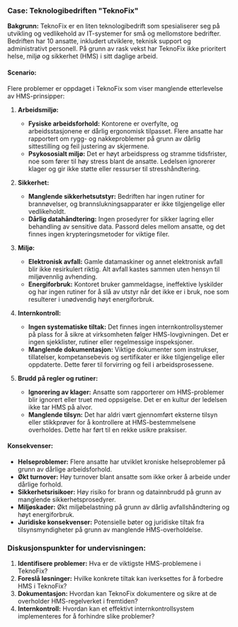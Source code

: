 ### Case: Teknologibedriften "TeknoFix"

**Bakgrunn:**
TeknoFix er en liten teknologibedrift som spesialiserer seg på utvikling og vedlikehold av IT-systemer for små og mellomstore bedrifter. Bedriften har 10 ansatte, inkludert utviklere, teknisk support og administrativt personell. På grunn av rask vekst har TeknoFix ikke prioritert helse, miljø og sikkerhet (HMS) i sitt daglige arbeid.

#### Scenario:
Flere problemer er oppdaget i TeknoFix som viser manglende etterlevelse av HMS-prinsipper:

1. **Arbeidsmiljø:**
   - **Fysiske arbeidsforhold:** Kontorene er overfylte, og arbeidsstasjonene er dårlig ergonomisk tilpasset. Flere ansatte har rapportert om rygg- og nakkeproblemer på grunn av dårlig sittestilling og feil justering av skjermene.
   - **Psykososialt miljø:** Det er høyt arbeidspress og stramme tidsfrister, noe som fører til høy stress blant de ansatte. Ledelsen ignorerer klager og gir ikke støtte eller ressurser til stresshåndtering.

2. **Sikkerhet:**
   - **Manglende sikkerhetsutstyr:** Bedriften har ingen rutiner for brannøvelser, og brannslukningsapparater er ikke tilgjengelige eller vedlikeholdt.
   - **Dårlig datahåndtering:** Ingen prosedyrer for sikker lagring eller behandling av sensitive data. Passord deles mellom ansatte, og det finnes ingen krypteringsmetoder for viktige filer.

3. **Miljø:**
   - **Elektronisk avfall:** Gamle datamaskiner og annet elektronisk avfall blir ikke resirkulert riktig. Alt avfall kastes sammen uten hensyn til miljøvennlig avhending.
   - **Energiforbruk:** Kontoret bruker gammeldagse, ineffektive lyskilder og har ingen rutiner for å slå av utstyr når det ikke er i bruk, noe som resulterer i unødvendig høyt energiforbruk.

4. **Internkontroll:**
   - **Ingen systematiske tiltak:** Det finnes ingen internkontrollsystemer på plass for å sikre at virksomheten følger HMS-lovgivningen. Det er ingen sjekklister, rutiner eller regelmessige inspeksjoner.
   - **Manglende dokumentasjon:** Viktige dokumenter som instrukser, tillatelser, kompetansebevis og sertifikater er ikke tilgjengelige eller oppdaterte. Dette fører til forvirring og feil i arbeidsprosessene.

5. **Brudd på regler og rutiner:**
   - **Ignorering av klager:** Ansatte som rapporterer om HMS-problemer blir ignorert eller truet med oppsigelse. Det er en kultur der ledelsen ikke tar HMS på alvor.
   - **Manglende tilsyn:** Det har aldri vært gjennomført eksterne tilsyn eller stikkprøver for å kontrollere at HMS-bestemmelsene overholdes. Dette har ført til en rekke usikre praksiser.

#### Konsekvenser:
- **Helseproblemer:** Flere ansatte har utviklet kroniske helseproblemer på grunn av dårlige arbeidsforhold.
- **Økt turnover:** Høy turnover blant ansatte som ikke orker å arbeide under dårlige forhold.
- **Sikkerhetsrisikoer:** Høy risiko for brann og datainnbrudd på grunn av manglende sikkerhetsprosedyrer.
- **Miljøskader:** Økt miljøbelastning på grunn av dårlig avfallshåndtering og høyt energiforbruk.
- **Juridiske konsekvenser:** Potensielle bøter og juridiske tiltak fra tilsynsmyndigheter på grunn av manglende HMS-overholdelse.

### Diskusjonspunkter for undervisningen:
1. **Identifisere problemer:** Hva er de viktigste HMS-problemene i TeknoFix?
2. **Foreslå løsninger:** Hvilke konkrete tiltak kan iverksettes for å forbedre HMS i TeknoFix?
3. **Dokumentasjon:** Hvordan kan TeknoFix dokumentere og sikre at de overholder HMS-regelverket i fremtiden?
4. **Internkontroll:** Hvordan kan et effektivt internkontrollsystem implementeres for å forhindre slike problemer?
